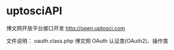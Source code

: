 uptosciAPI
==========

博文网开放平台接口开发 http://open.uptosci.com

文件说明：
oauth.class.php 博文网 OAuth 认证类(OAuth2)、操作类